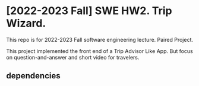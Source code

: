 # [2022-2023 Fall] SWE HW2. Trip Wizard.

This repo is for 2022-2023 Fall software engineering lecture. Paired Project.

This project implemented the front end of a Trip Advisor Like App. But focus on question-and-answer and short video for travelers.

## dependencies

